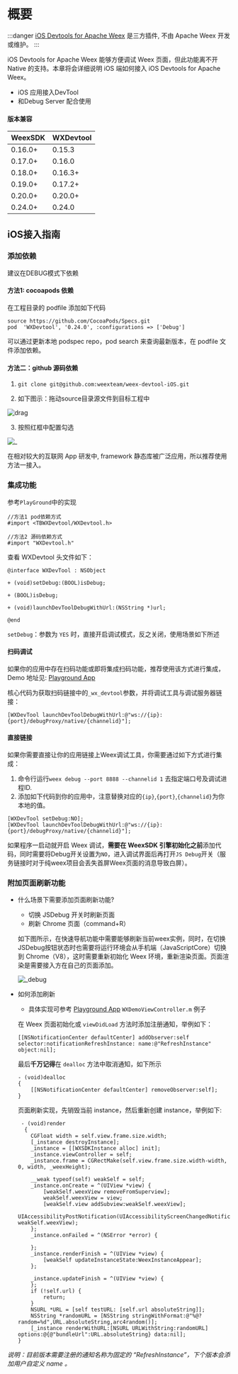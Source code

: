 # 概要

:::danger
[iOS Devtools for Apache Weex](https://github.com/weexteam/devtool-iOS-for-Apache-Weex) 是三方插件, 不由 Apache Weex 开发或维护。
:::

iOS Devtools for Apache Weex 能够方便调试 Weex 页面，但此功能离不开 Native 的支持。本章将会详细说明 iOS 端如何接入 iOS Devtools for Apache Weex。

- iOS 应用接入DevTool
- 和Debug Server 配合使用


#### 版本兼容

| WeexSDK  | WXDevtool      | 
|----------|----------------|
| 0.16.0+  | 0.15.3         |
| 0.17.0+  | 0.16.0         |
| 0.18.0+  | 0.16.3+        |
| 0.19.0+  | 0.17.2+        |
| 0.20.0+  | 0.20.0+        |
| 0.24.0+  | 0.24.0         |


## iOS接入指南

### 添加依赖 

建议在DEBUG模式下依赖


#### 方法1: cocoapods 依赖

在工程目录的 podfile 添加如下代码

```
source https://github.com/CocoaPods/Specs.git
pod  'WXDevtool', '0.24.0', :configurations => ['Debug']
```


可以通过更新本地 podspec repo，pod search 来查询最新版本，在 podfile 文件添加依赖。



#### 方法二：github 源码依赖


1. `git clone git@github.com:weexteam/weex-devtool-iOS.git`

2. 如下图示：拖动source目录源文件到目标工程中

  ![drag](http://img.alicdn.com/tps/TB1MXjjNXXXXXXlXpXXXXXXXXXX-795-326.png)

3. 按照红框中配置勾选

  ![_](http://img.alicdn.com/tps/TB1A518NXXXXXbZXFXXXXXXXXXX-642-154.png)


  在相对较大的互联网 App 研发中, framework 静态库被广泛应用，所以推荐使用方法一接入。

### 集成功能

参考`PlayGround`中的实现


```
//方法1 pod依赖方式
#import <TBWXDevtool/WXDevtool.h>

//方法2 源码依赖方式
#import "WXDevtool.h"

```

查看 WXDevtool 头文件如下：

```object-c
@interface WXDevTool : NSObject

+ (void)setDebug:(BOOL)isDebug;

+ (BOOL)isDebug;

+ (void)launchDevToolDebugWithUrl:(NSString *)url;

@end
```

`setDebug`：参数为 `YES` 时，直接开启调试模式，反之关闭，使用场景如下所述

#### 扫码调试

如果你的应用中存在扫码功能或即将集成扫码功能，推荐使用该方式进行集成，Demo 地址见: [Playground App](https://github.com/weexteam/weex-devtool-iOS/blob/master/playground/WeexDemo/Scanner/WXScannerVC.m)

核心代码为获取扫码链接中的`_wx_devtool`参数，并将调试工具与调试服务器链接：

```object-c
[WXDevTool launchDevToolDebugWithUrl:@"ws://{ip}:{port}/debugProxy/native/{channelid}"];
```

#### 直接链接

如果你需要直接让你的应用链接上Weex调试工具，你需要通过如下方式进行集成：

1. 命令行运行`weex debug --port 8888 --channelid 1` 去指定端口号及调试进程ID.
2. 添加如下代码到你的应用中，注意替换对应的`{ip}`,`{port}`,`{channelid}`为你本地的值。

```object-c
[WXDevTool setDebug:NO];
[WXDevTool launchDevToolDebugWithUrl:@"ws://{ip}:{port}/debugProxy/native/{channelid}"];
```
如果程序一启动就开启 Weex 调试，**需要在 WeexSDK 引擎初始化之前**添加代码，同时需要将Debug开关设置为`NO`，进入调试界面后再打开`JS Debug`开关（服务链接时对于纯weex项目会丢失首屏Weex页面的消息导致白屏）。

### 附加页面刷新功能

- 什么场景下需要添加页面刷新功能?

  - 切换 JSDebug 开关时刷新页面
  - 刷新 Chrome 页面（command+R）

  如下图所示，在快速导航功能中需要能够刷新当前weex实例，同时，在切换JSDebug按钮状态时也需要将运行环境会从手机端（JavaScriptCore）切换到 Chrome（V8），这时需要重新初始化 Weex 环境，重新渲染页面。页面渲染是需要接入方在自己的页面添加。

  ![_debug](https://img.alicdn.com/tfs/TB1cnygJhjaK1RjSZKzXXXVwXXa-1915-999.png)


- 如何添加刷新  
  - 具体实现可参考 [Playground App](https://github.com/weexteam/weex-devtool-iOS/blob/master/playground/WeexDemo/WXDemoViewController.m)  `WXDemoViewController.m` 例子 

  在 Weex 页面初始化或 `viewDidLoad` 方法时添加注册通知，举例如下：

  ```object-c
  [[NSNotificationCenter defaultCenter] addObserver:self selector:notificationRefreshInstance: name:@"RefreshInstance" object:nil];
  ```

  最后**千万记得**在 `dealloc` 方法中取消通知，如下所示

  ```
  - (void)dealloc
  {
      [[NSNotificationCenter defaultCenter] removeObserver:self];
  }
  ```

  页面刷新实现，先销毁当前 instance，然后重新创建 instance，举例如下:

  ```
   - (void)render
    {
      CGFloat width = self.view.frame.size.width;
      [_instance destroyInstance];
      _instance = [[WXSDKInstance alloc] init];
      _instance.viewController = self;
      _instance.frame = CGRectMake(self.view.frame.size.width-width, 0, width, _weexHeight);

      __weak typeof(self) weakSelf = self;
      _instance.onCreate = ^(UIView *view) {
          [weakSelf.weexView removeFromSuperview];
          weakSelf.weexView = view;
          [weakSelf.view addSubview:weakSelf.weexView];
          UIAccessibilityPostNotification(UIAccessibilityScreenChangedNotification,  weakSelf.weexView);
      };
      _instance.onFailed = ^(NSError *error) {

      };
      _instance.renderFinish = ^(UIView *view) {
          [weakSelf updateInstanceState:WeexInstanceAppear];
      };

      _instance.updateFinish = ^(UIView *view) {
      };
      if (!self.url) {
          return;
      }
      NSURL *URL = [self testURL: [self.url absoluteString]];
      NSString *randomURL = [NSString stringWithFormat:@"%@?random=%d",URL.absoluteString,arc4random()];
      [_instance renderWithURL:[NSURL URLWithString:randomURL] options:@{@"bundleUrl":URL.absoluteString} data:nil];
  }
  ```



*说明：目前版本需要注册的通知名称为固定的 “RefreshInstance”，下个版本会添加用户自定义 name 。*
